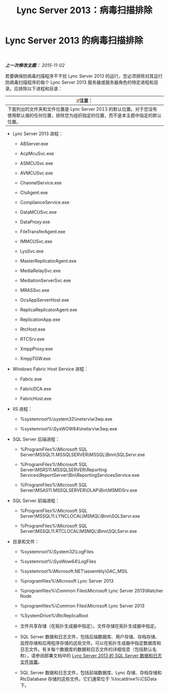 ﻿---
title: Lync Server 2013：病毒扫描排除
TOCTitle: Lync Server 2013 的病毒扫描排除
ms:assetid: 71e1f1cc-2d16-4111-9864-9276bf24dfe0
ms:mtpsurl: https://technet.microsoft.com/zh-cn/library/Dn440138(v=OCS.15)
ms:contentKeyID: 59602824
ms.date: 05/19/2016
mtps_version: v=OCS.15
ms.translationtype: HT
---

# Lync Server 2013 的病毒扫描排除

 

_**上一次修改主题：** 2015-11-02_

若要确保防病毒扫描程序不干扰 Lync Server 2013 的运行，您必须排除对其运行防病毒扫描程序的每个 Lync Server 2013 服务器或服务器角色的特定进程和目录。应排除以下进程和目录：

<table>
<thead>
<tr class="header">
<th><img src="images/Dn783119.note(OCS.15).gif" title="note" alt="note" />注意：</th>
</tr>
</thead>
<tbody>
<tr class="odd">
<td>下面列出的文件夹和文件位置是 Lync Server 2013 的默认位置。对于您没有使用默认值的任何位置，排除您为组织指定的位置，而不是本主题中指定的默认位置。</td>
</tr>
</tbody>
</table>


  - Lync Server 2013 进程：
    
      - ABServer.exe
    
      - AcpMcuSvc.exe
    
      - ASMCUSvc.exe
    
      - AVMCUSvc.exe
    
      - ChannelService.exe
    
      - ClsAgent.exe
    
      - ComplianceService.exe
    
      - DataMCUSvc.exe
    
      - DataProxy.exe
    
      - FileTransferAgent.exe
    
      - IMMCUSvc.exe
    
      - LysSvc.exe
    
      - MasterReplicatorAgent.exe
    
      - MediaRelaySvc.exe
    
      - MediationServerSvc.exe
    
      - MRASSvc.exe
    
      - OcsAppServerHost.exe
    
      - ReplicaReplicatorAgent.exe
    
      - ReplicationApp.exe
    
      - RtcHost.exe
    
      - RTCSrv.exe
    
      - XmppProxy.exe
    
      - XmppTGW.exe

  - Windows Fabric Host Service 进程：
    
      - Fabric.exe
    
      - FabricDCA.exe
    
      - FabricHost.exe

  - IIS 进程：
    
      - %systemroot%\\system32\\inetsrv\\w3wp.exe
    
      - %systemroot%\\SysWOW64\\inetsrv\\w3wp.exe

  - SQL Server 后端进程：
    
      - %ProgramFiles%\\Microsoft SQL Server\\MSSQL11.MSSQLSERVER\\MSSQL\\Binn\\SQLServr.exe
    
      - %ProgramFiles%\\Microsoft SQL Server\\MSRS11.MSSQLSERVER\\Reporting Services\\ReportServer\\Bin\\ReportingServicesService.exe
    
      - %ProgramFiles%\\Microsoft SQL Server\\MSAS11.MSSQLSERVER\\OLAP\\Bin\\MSMDSrv.exe

  - SQL Server 前端进程：
    
      - %ProgramFiles%\\Microsoft SQL Server\\MSSQL11.LYNCLOCAL\\MSMQL\\Binn\\SQLServr.exe
    
      - %ProgramFiles%\\Microsoft SQL Server\\MSSQL11.RTCLOCAL\\MSMQL\\Binn\\SQLServr.exe

  - 目录和文件：
    
      - %systemroot%\\System32\\LogFiles
    
      - %systemroot%\\SysWow64\\LogFiles
    
      - %systemroot%\\Microsoft.NET\\assembly\\GAC\_MSIL
    
      - %programfiles%\\Microsoft Lync Server 2013
    
      - %programfiles%\\Common Files\\Microsoft Lync Server 2013\\Watcher Node
    
      - %programfiles%\\Common Files\\Microsoft Lync Server 2013
    
      - %SystemDrive%\\RtcReplicaRoot
    
      - 文件共享存储（在拓扑生成器中指定）。文件存储在拓扑生成器中指定。
    
      - SQL Server 数据和日志文件，包括后端数据库、用户存储、存档存储、监控存储和应用程序存储的这些文件。可以在拓扑生成器中指定数据库和日志文件。有关每个数据库的数据和日志文件的详细信息（包括默认名称），请参阅部署文档中的 [Lync Server 2013 的 SQL Server 数据和日志文件放置](lync-server-2013-sql-server-data-and-log-file-placement.md)。
    
      - SQL Server 数据和日志文件，包括前端数据库、Lync 存储、存档存储和 RtcDatabase 存储的这些文件。它们通常位于 %localdrive%\\CSData 下。

